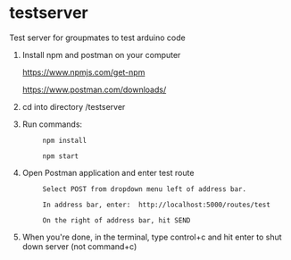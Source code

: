 # testserver
Test server for groupmates to test arduino code


1. Install npm and postman on your computer

   https://www.npmjs.com/get-npm

   https://www.postman.com/downloads/




2. cd into directory /testserver




3. Run commands: 

            npm install
      
            npm start
  
  
  
  
4. Open Postman application and enter test route

            Select POST from dropdown menu left of address bar.
      
            In address bar, enter:  http://localhost:5000/routes/test
      
            On the right of address bar, hit SEND
      



5. When you're done, in the terminal, type control+c and hit enter to shut down server (not command+c)
      
